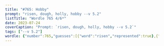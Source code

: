 ```yaml
---
title: "#765: Hobby"
prompt: "risen, dough, holly, hobby --v 5.2"
listTitle: "Wordle 765 4/6*"
date: 2023-07-24
coverCaption: "Prompt: `risen, dough, holly, hobby --v 5.2`"
tags: ["--v 5.2"]
wordle: {"number":765,"guesses":[{"word":"risen","represented":true},{"word":"dough","represented":true},{"word":"holly","represented":false},{"word":"hobby","represented":true}],"yes_count":3}
---
```

